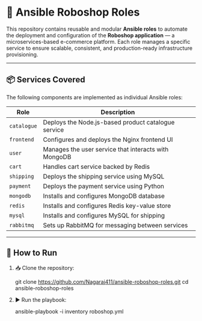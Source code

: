 # 🤖 Ansible Roboshop Roles

This repository contains reusable and modular **Ansible roles** to automate the deployment and configuration of the **Roboshop application** — a microservices-based e-commerce platform. Each role manages a specific service to ensure scalable, consistent, and production-ready infrastructure provisioning.

---

## 📦 Services Covered

The following components are implemented as individual Ansible roles:

| Role       | Description                                |
|------------|--------------------------------------------|
| `catalogue`| Deploys the Node.js-based product catalogue service |
| `frontend` | Configures and deploys the Nginx frontend UI |
| `user`     | Manages the user service that interacts with MongoDB |
| `cart`     | Handles cart service backed by Redis       |
| `shipping` | Deploys the shipping service using MySQL   |
| `payment`  | Deploys the payment service using Python   |
| `mongodb`  | Installs and configures MongoDB database   |
| `redis`    | Installs and configures Redis key-value store |
| `mysql`    | Installs and configures MySQL for shipping |
| `rabbitmq` | Sets up RabbitMQ for messaging between services |


---

## 🚀 How to Run

1. 📥 Clone the repository:

    git clone https://github.com/Nagaraj411/ansible-roboshop-roles.git
    cd ansible-roboshop-roles

2. ▶️ Run the playbook:

    ansible-playbook -i inventory roboshop.yml
